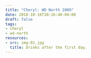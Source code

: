 ```yaml
---
title: "Cheryl: WD North 2009"
date: 2018-10-16T10:16:48-04:00
draft: false
tags:
- cheryl
- wd-north
resources:
- src: img-01.jpg
  title: Drinks after the first day.
---
```

